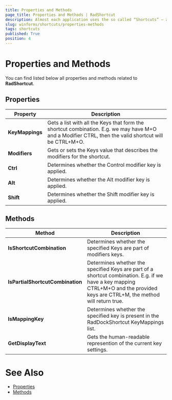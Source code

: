 ```yaml
---
title: Properties and Methods
page_title: Properties and Methods | RadShortcut
description: Almost each application uses the so called “Shortcuts” – a keyboard combination that triggers a specific action.
slug: winforms/shortcuts/properties-methods
tags: shortcuts
published: True
position: 4 
---
```


# Properties and Methods 

You can find listed below all properties and methods related to **RadShortcut**.

## Properties

|Property|Description|
|----|----|
|**KeyMappings**|Gets a list with all the Keys that form the shortcut combination. E.g. we may have M+O and a Modifier CTRL, then the valid shortcut will be CTRL+M+O.|
|**Modifiers**|Gets or sets the Keys value that describes the modifiers for the shortcut.|
|**Ctrl**|Determines whether the Control modifier key is applied.|
|**Alt**|Determines whether the Alt modifier key is applied.|
|**Shift**|Determines whether the Shift modifier key is applied.|

## Methods

|Method|Description|
|----|----|
|**IsShortcutCombination**| Determines whether the specified Keys are part of modifiers keys.|
|**IsPartialShortcutCombination**|Determines whether the specified Keys are part of a shortcut combination. E.g. if we have a key mapping CTRL+M+O and the provided keys are CTRL+M, the method will return true.|
|**IsMappingKey**|Determines whether the specified key is present in the RadDockShortcut KeyMappings list.|
|**GetDisplayText**|Gets the human-readable represention of the current key settings.|

# See Also

* [Properties](https://docs.telerik.com/devtools/winforms/api/telerik.wincontrols.radshortcut.html#properties)
* [Methods](https://docs.telerik.com/devtools/winforms/api/telerik.wincontrols.radshortcut.html#methods)



